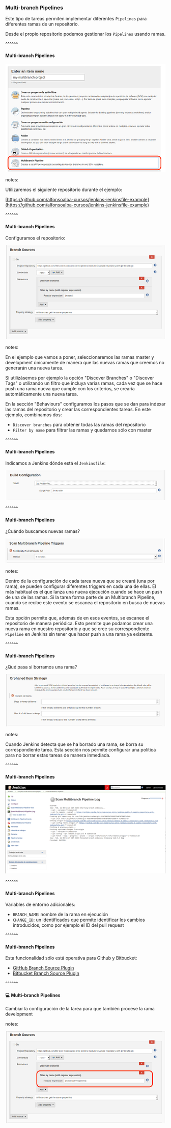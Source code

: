 ### Multi-branch Pipelines

Este tipo de tareas permiten implementar diferentes `Pipelines` para diferentes ramas de un repositorio.

Desde el propio repositorio podemos gestionar los `Pipelines` usando ramas.

^^^^^^

#### Multi-branch Pipelines

<img src="/slides/images/es/0060//multi_branch_pipeline_create_step_1.png" alt="multi_branch_pipeline_create_step_1" class="r-stretch">

notes:

Utilizaremos el siguiente repositorio durante el ejemplo:

[https://github.com/alfonsoalba-cursos/jenkins-jenkinsfile-example](https://github.com/alfonsoalba-cursos/jenkins-jenkinsfile-example)

^^^^^^

#### Multi-branch Pipelines

Configuramos el repositorio:

<img src="/slides/images/es/0060//multi_branch_pipeline_create_step_2.png" alt="multi_branch_pipeline_create_step_2" class="r-stretch">

notes:

En el ejemplo que vamos a poner, seleccionaremos las ramas master y development únicamente de manera que
las nuevas ramas que creemos no generarán una nueva tarea.

Si utilizásemos por ejemplo la opción "Discover Branches" o "Discover Tags" o utilizando un filtro que
incluya varias ramas, cada vez que se hace push una rama nueva que cumple con los criterios, se crearía automáticamente
una nueva tarea.

En la sección "Behaviours" configuramos los pasos que se dan para indexar las ramas del repositorio
y crear las correspondientes tareas. En este ejemplo, combinamos dos:
* `Discover branches` para obtener todas las ramas del repositorio
* `Filter by name` para filtrar las ramas y quedarnos sólo con master 

^^^^^^

#### Multi-branch Pipelines

Indicamos a Jenkins dónde está el `Jenkinsfile`:

<img src="/slides/images/es/0060//multi_branch_pipeline_create_step_3.png" alt="multi_branch_pipeline_create_step_3" class="r-stretch">

^^^^^^

#### Multi-branch Pipelines

¿Cuándo buscamos nuevas ramas?

<img src="/slides/images/es/0060//multi_branch_pipeline_create_step_4.png" alt="multi_branch_pipeline_create_step_4" class="r-stretch">

notes:

Dentro de la configuración de cada tarea nueva que se creará (una por rama), se pueden configurar
diferentes triggers en cada una de ellas. El más habitual es el que lanza una nueva ejecución cuando
se hace un push de una de las ramas. Si la tarea forma parte de un Multibranch Pipeline, cuando se recibe
este evento se escanea el repositorio en busca de nuevas ramas.

Esta opción permite que, además de en esos eventos, se escanee el repositorio de manera periódica.
Esto permite que podamos crear una nueva rama en nuestro repositorio y que se cree su correspondiente
`Pipeline` en Jenkins sin tener que hacer push a una rama ya existente.

^^^^^^

#### Multi-branch Pipelines

¿Qué pasa si borramos una rama?

<img src="/slides/images/es/0060//multi_branch_pipeline_create_step_5.png" alt="multi_branch_pipeline_create_step_5" class="r-stretch">

notes:

Cuando Jenkins detecta que se ha borrado una rama, se borra su correspondiente tarea. Esta sección
nos permite configurar una política para no borrar estas tareas de manera inmediada. 

^^^^^^

#### Multi-branch Pipelines

<img src="/slides/images/es/0060//multi_branch_pipeline_create_step_6.png" alt="multi_branch_pipeline_create_step_6" class="r-stretch">

^^^^^^

#### Multi-branch Pipelines

Variables de entorno adicionales:

* `BRANCH_NAME`: nombre de la rama en ejecución
* `CHANGE_ID`: un identificados que permite identificar los cambios introducidos, como por ejemplo el ID del pull request

^^^^^^

#### Multi-branch Pipelines

Esta funcionalidad sólo está operativa para Github y Bitbucket:

* [GitHub Branch Source Plugin](https://plugins.jenkins.io/github-branch-source/)
* [Bitbucket Branch Source Plugin](https://plugins.jenkins.io/cloudbees-bitbucket-branch-source/)

^^^^^^

#### 💻️ Multi-branch Pipelines

Cambiar la configuración de la tarea para que también procese la rama development

notes:

<img src="/slides/images/es/0060//multi_branch_pipeline_create_add_development_branch.png" alt="multi_branch_pipeline_create_step_6" class="r-stretch">